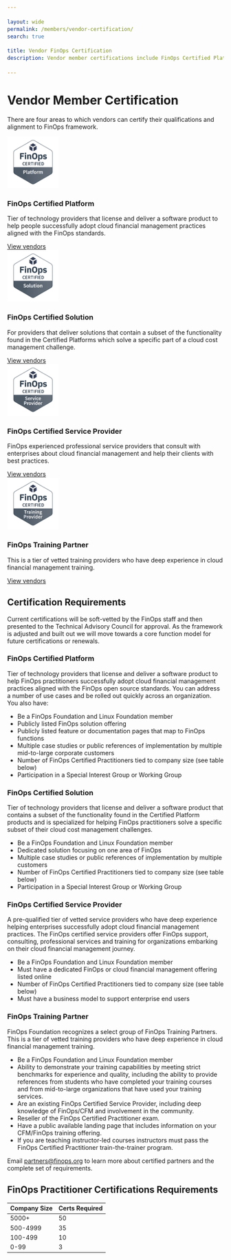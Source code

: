 ```yaml
---

layout: wide
permalink: /members/vendor-certification/
search: true

title: Vendor FinOps Certification
description: Vendor member certifications include FinOps Certified Platforms, Solutions, Training Partners, and Service Providers.

---
```


# Vendor Member Certification

There are four areas to which vendors can certify their qualifications and alignment to FinOps framework.

<div class="mt-20">
  <div class="grid grid-cols-1 gap-8 sm:grid-cols-2">
    <div class="pt-6">
      <div class="flow-root bg-gray-100 rounded-lg px-6 pb-8">
        <div class="-mt-20">
          <div class="text-center">
            <img class="inline-block" src="/img/certs/finops-certified-platform.png" width="120">
          </div>
          <h3 class="mt-8 text-lg font-medium">FinOps Certified Platform</h3>
          <p class="mt-5 text-base">
            Tier of technology providers that license and deliver a software product to help people successfully adopt cloud financial management practices aligned with the FinOps standards.
          </p>
          <a href="/members/finops-certified-platform/" class="btn">View vendors</a>
        </div>
      </div>
    </div>
    <div class="pt-6">
      <div class="flow-root bg-gray-100 rounded-lg px-6 pb-8">
        <div class="-mt-20">
          <div class="text-center">
            <img class="inline-block" src="/img/certs/finops-certified-solution.png" width="120">
          </div>
          <h3 class="mt-8 text-lg font-medium">FinOps Certified Solution</h3>
          <p class="mt-5 text-base">
            For providers that deliver solutions that contain a subset of the functionality found in the Certified Platforms which solve a specific part of a cloud cost management challenge.
          </p>
         <a href="/members/finops-certified-solution/" class="btn">View vendors</a>
        </div>
      </div>
    </div>
  </div>
</div>

<div class="mt-20">
  <div class="grid grid-cols-1 gap-8 sm:grid-cols-2">
    <div class="pt-6">
      <div class="flow-root bg-gray-100 rounded-lg px-6 pb-8">
        <div class="-mt-20">
          <div class="text-center">
            <img class="inline-block" src="/img/certs/finops-certified-service-provider.png" width="120">
          </div>
          <h3 class="mt-8 text-lg font-medium">FinOps Certified Service Provider</h3>
          <p class="mt-5 text-base">
            FinOps experienced professional service providers that consult with enterprises about cloud financial management and help their clients with best practices.
          </p>
          <a href="/members/finops-certified-service-provider/" class="btn">View vendors</a>
        </div>
      </div>
    </div>
    <div class="pt-6">
      <div class="flow-root bg-gray-100 rounded-lg px-6 pb-8">
        <div class="-mt-20">
          <div class="text-center">
            <img class="inline-block" src="/img/certs/finops-certified-training-partner.png" width="120">
          </div>
          <h3 class="mt-8 text-lg font-medium">FinOps Training Partner</h3>
          <p class="mt-5 text-base">
             This is a tier of vetted training providers who have deep experience in cloud financial management training.
          </p>
          <a href="/members/finops-certified-training-provider/" class="btn">View vendors</a>
        </div>
      </div>
    </div>
  </div>
</div>


## Certification Requirements

Current certifications will be soft-vetted by the FinOps staff and then presented to the Technical Advisory Council for approval. As the framework is adjusted and built out we will move towards a core function model for future certifications or renewals.


### FinOps Certified Platform

Tier of technology providers that license and deliver a software product to help FinOps practitioners successfully adopt cloud financial management practices aligned with the FinOps open source standards. You can address a number of use cases and be rolled out quickly across an organization. You also have:  

- Be a FinOps Foundation and Linux Foundation member
- Publicly listed FinOps solution offering
- Publicly listed feature or documentation pages that map to FinOps functions
- Multiple case studies or public references of implementation by multiple mid-to-large corporate customers
- Number of FinOps Certified Practitioners tied to company size (see table below)
- Participation in a Special Interest Group or Working Group


### FinOps Certified Solution

Tier of technology providers that license and deliver a software product that contains a subset of the functionality found in the Certified Platform products and is specialized for helping FinOps practitioners solve a specific subset of their cloud cost management challenges.

- Be a FinOps Foundation and Linux Foundation member
- Dedicated solution focusing on one area of FinOps
- Multiple case studies or public references of implementation by multiple customers
- Number of FinOps Certified Practitioners tied to company size (see table below)
- Participation in a Special Interest Group or Working Group


### FinOps Certified Service Provider

A pre-qualified tier of vetted service providers who have deep experience helping enterprises successfully adopt cloud financial management practices. The FinOps certified service providers offer FinOps support, consulting, professional services and training for organizations embarking on their cloud financial management journey.

- Be a FinOps Foundation and Linux Foundation member
- Must have a dedicated FinOps or cloud financial management offering listed online
- Number of FinOps Certified Practitioners tied to company size (see table below)
- Must have a business model to support enterprise end users


### FinOps Training Partner
FinOps Foundation recognizes a select group of FinOps Training Partners. This is a tier of vetted training providers who have deep experience in cloud financial management training.

- Be a FinOps Foundation and Linux Foundation member
- Ability to demonstrate your training capabilities by meeting strict benchmarks for experience and quality, including the ability to provide references from students who have completed your training courses and from mid-to-large organizations that have used your training services.
- Are an existing FinOps Certified Service Provider, including deep knowledge of FinOps/CFM and involvement in the community.
- Reseller of the FinOps Certified Practitioner exam.
- Have a public available landing page that includes information on your CFM/FinOps training offering.
- If you are teaching instructor-led courses instructors must pass the FinOps Certified Practitioner train-the-trainer program.

Email [partners@finops.org](mailto:partners@finops.org) to learn more about certified partners and the complete set of requirements.


## FinOps Practitioner Certifications Requirements

| Company Size | Certs Required |
|:--|:--|
| 5000+ | 50 |
| 500-4999 | 35 |
| 100-499 | 10 |
| 0-99 | 3 |


<!-- ### Curriculum
If you are interested in creating your own FinOps training courses, FinOps Foundation has open sourced the [curriculum](https://github.com/finopsfoundation/curriculum) around which that exam has been created for the benefit of companies offering training.

If you don’t want to build you own course from scratch, the instructor-led version of FinOps Practitioner Training is already available and can be re-sold by Authorized Training Partners (ATP). FinOps Practitioner Training is updated frequently and already maps directly to the FinOps Certified Practitioner exam.

If you are interested in becoming an exam reseller, we also offer wholesale pricing on our exams to training companies purchasing in bulk. -->
